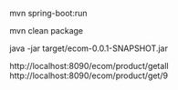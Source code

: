 mvn spring-boot:run

mvn clean package

<!-- run in java way -->
java -jar target/ecom-0.0.1-SNAPSHOT.jar

<!-- API -->
http://localhost:8090/ecom/product/getall
http://localhost:8090/ecom/product/get/9
